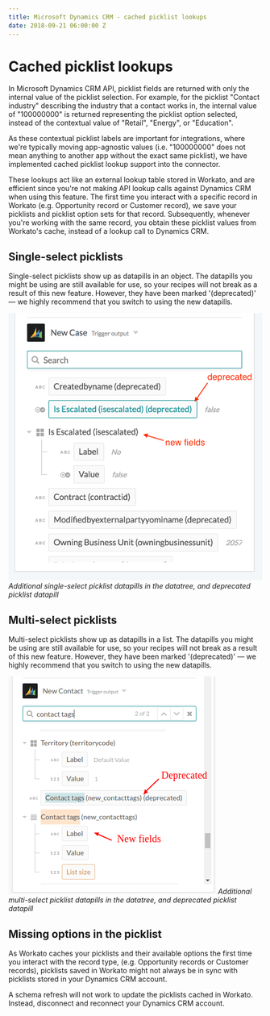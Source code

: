 ```yaml
---
title: Microsoft Dynamics CRM - cached picklist lookups
date: 2018-09-21 06:00:00 Z
---
```


# Cached picklist lookups
In Microsoft Dynamics CRM API, picklist fields are returned with only the internal value of the picklist selection. For example, for the picklist "Contact industry" describing the industry that a contact works in, the internal value of "100000000" is returned representing the picklist option selected, instead of the contextual value of "Retail", "Energy", or "Education".

As these contextual picklist labels are important for integrations, where we're typically moving app-agnostic values (i.e. "100000000" does not mean anything to another app without the exact same picklist), we have implemented cached picklist lookup support into the connector.

These lookups act like an external lookup table stored in Workato, and are efficient since you're not making API lookup calls against Dynamics CRM when using this feature. The first time you interact with a specific record in Workato (e.g. Opportunity record or Customer record), we save your picklists and picklist option sets for that record. Subsequently, whenever you're working with the same record, you obtain these picklist values from Workato's cache, instead of a lookup call to Dynamics CRM.

## Single-select picklists
Single-select picklists show up as datapills in an object. The datapills you might be using are still available for use, so your recipes will not break as a result of this new feature. However, they have been marked '(deprecated)' — we highly recommend that you switch to using the new datapills.

![Additional single-select picklist datapills in the datatree, and deprecated picklist datapill](/assets/images/connectors/microsoft-dynamics-CRM/single-select-picklist-values.png)
*Additional single-select picklist datapills in the datatree, and deprecated picklist datapill*

## Multi-select picklists
Multi-select picklists show up as datapills in a list. The datapills you might be using are still available for use, so your recipes will not break as a result of this new feature. However, they have been marked '(deprecated)' — we highly recommend that you switch to using the new datapills.

![Additional multi-select picklist datapills in the datatree, and deprecated picklist datapill](/assets/images/connectors/microsoft-dynamics-CRM/multiselect-picklist-values.png)
*Additional multi-select picklist datapills in the datatree, and deprecated picklist datapill*

## Missing options in the picklist
As Workato caches your picklists and their available options the first time you interact with the record type, (e.g. Opportunity records or Customer records), picklists saved in Workato might not always be in sync with picklists stored in your Dynamics CRM account.

A schema refresh will not work to update the picklists cached in Workato. Instead, disconnect and reconnect your Dynamics CRM account.
